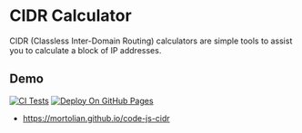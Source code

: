 # CIDR Calculator
CIDR (Classless Inter-Domain Routing) calculators are simple tools to assist you to calculate a block of IP addresses.

## Demo

[![CI Tests](https://github.com/mortolian/code-js-cidr/actions/workflows/ci.yml/badge.svg)](https://github.com/mortolian/code-js-cidr/actions/workflows/ci.yml)
[![Deploy On GitHub Pages](https://github.com/mortolian/code-js-cidr/actions/workflows/github.yml/badge.svg)](https://github.com/mortolian/code-js-cidr/actions/workflows/github.yml)

- https://mortolian.github.io/code-js-cidr